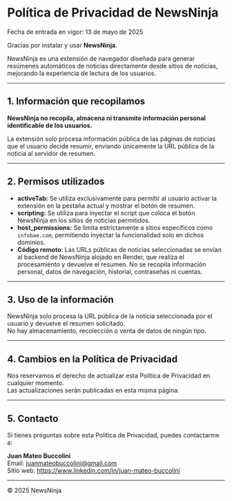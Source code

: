 # Política de Privacidad de NewsNinja

Fecha de entrada en vigor: 13 de mayo de 2025

Gracias por instalar y usar **NewsNinja**.

NewsNinja es una extensión de navegador diseñada para generar resúmenes automáticos de noticias directamente desde sitios de noticias, mejorando la experiencia de lectura de los usuarios.

---

## 1. Información que recopilamos

**NewsNinja no recopila, almacena ni transmite información personal identificable de los usuarios.**

La extensión solo procesa información pública de las páginas de noticias que el usuario decide resumir, enviando únicamente la URL pública de la noticia al servidor de resumen.

---

## 2. Permisos utilizados

- **activeTab:** Se utiliza exclusivamente para permitir al usuario activar la extensión en la pestaña actual y mostrar el botón de resumen.
- **scripting:** Se utiliza para inyectar el script que coloca el botón NewsNinja en los sitios de noticias permitidos.
- **host_permissions:** Se limita estrictamente a sitios específicos como `infobae.com`, permitiendo inyectar la funcionalidad solo en dichos dominios.
- **Código remoto:** Las URLs públicas de noticias seleccionadas se envían al backend de NewsNinja alojado en Render, que realiza el procesamiento y devuelve el resumen. No se recopila información personal, datos de navegación, historial, contraseñas ni cuentas.

---

## 3. Uso de la información

NewsNinja solo procesa la URL pública de la noticia seleccionada por el usuario y devuelve el resumen solicitado.  
No hay almacenamiento, recolección o venta de datos de ningún tipo.

---

## 4. Cambios en la Política de Privacidad

Nos reservamos el derecho de actualizar esta Política de Privacidad en cualquier momento.  
Las actualizaciones serán publicadas en esta misma página.

---

## 5. Contacto

Si tienes preguntas sobre esta Política de Privacidad, puedes contactarme a:

**Juan Mateo Buccolini**  
Email: juanmateobuccolini@gmail.com  
Sitio web: https://www.linkedin.com/in/juan-mateo-buccolini

---

© 2025 NewsNinja
